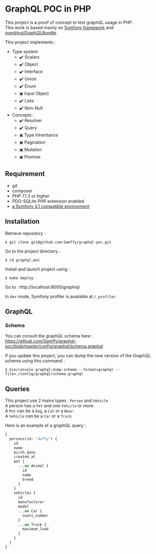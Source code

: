 # GraphQL POC in PHP

This project is a proof of concept to test graphQL usage in PHP.  
This work is based mainly on [Symfony framework](https://github.com/symfony/symfony/tree/4.0) and [overblog/GraphQLBundle](https://github.com/overblog/GraphQLBundle/tree/0.11).

This project implements :

* Type system
    * :heavy_check_mark: Scalars
    * :heavy_check_mark: Object
    * :heavy_check_mark: Interface
    * :heavy_check_mark: Union
    * :heavy_check_mark: Enum
    * :heavy_multiplication_x: Input Object
    * :heavy_check_mark: Lists
    * :heavy_check_mark: Non-Null
* Concepts :
    * :heavy_check_mark: Resolver
    * :heavy_check_mark: Query
    * :heavy_multiplication_x: Type Inheritance
    * :heavy_multiplication_x: Pagination
    * :heavy_multiplication_x: Mutation
    * :heavy_multiplication_x: Promise
    
## Requirement

* git
* composer
* PHP 7.1.3 or higher
* PDO-SQLite PHP extension enabled
* [a Symfony 4.1 compatible environment](https://symfony.com/doc/current/reference/requirements.html)

## Installation

Retrieve repository : 

```
$ git clone git@github.com:Samffy/graphql-poc.git
```

Go to the project directory : 

```
$ cd graphql-poc
```

Install and launch project using : 

```
$ make deploy
```

Go to : http://localhost:8000/graphiql

In `dev` mode, Symfony profiler is available at `/_profiler`.

## GraphQL

### Schema

You can consult the graphQL schema here :  
https://github.com/Samffy/graphql-poc/blob/master/config/graphql/schema.graphql

If you update this project, you can dump the new version of the GraphQL schema using this command : 

```
$ bin/console graphql:dump-schema --format=graphql --file=./config/graphql/schema.graphql
```

## Queries

This project use 2 mains types : `Person` and `Vehicle`  
A person has a `Pet` and one `Vehicle` or more.   
A `Pet` can be a `Dog`, a `Cat` or a `Bear`.  
A `Vehicle` can be a `Car` or a `Truck`.

Here is an example of a graphQL query :

```graphql
{
  persons(id: "duffy") {
    id
    name
    birth_date
    created_at
    pet {
      ...on Animal {
        id
        name
        breed
      }
    }
    vehicles {
      id
      manufacturer
      model
      ...on Car {
        seats_number
      }
      ...on Truck {
        maximum_load
      }
    }
  }
}
```
